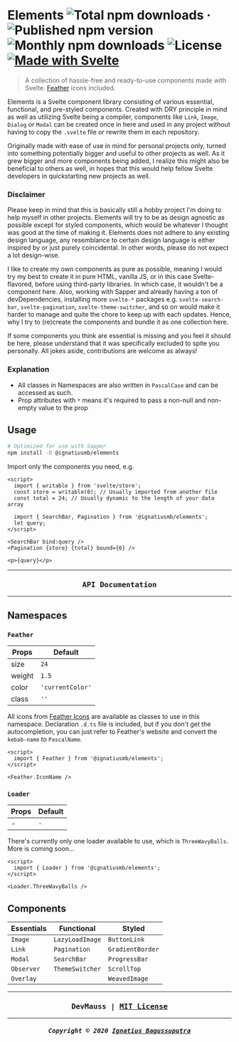 # Elements ![Total npm downloads](https://img.shields.io/npm/dt/@ignatiusmb/elements) &middot; ![Published npm version](https://img.shields.io/npm/v/@ignatiusmb/elements) ![Monthly npm downloads](https://img.shields.io/npm/dm/@ignatiusmb/elements) ![License](https://img.shields.io/github/license/ignatiusmb/elements) [![Made with Svelte](https://img.shields.io/badge/made%20with-Svelte-ff3e00)](https://svelte.dev/)

> A collection of hassle-free and ready-to-use components made with Svelte. [Feather](https://feathericons.com/) icons included.

Elements is a Svelte component library consisting of various essential, functional, and pre-styled components. Created with DRY principle in mind as well as utilizing Svelte being a compiler, components like `Link`, `Image`, `Dialog` or `Modal` can be created once in here and used in any project without having to copy the `.svelte` file or rewrite them in each repository.

Originally made with ease of use in mind for personal projects only, turned into something potentially bigger and useful to other projects as well. As it grew bigger and more components being added, I realize this might also be beneficial to others as well, in hopes that this would help fellow Svelte developers in quickstarting new projects as well.

### Disclaimer

Please keep in mind that this is basically still a hobby project I'm doing to help myself in other projects. Elements will try to be as design agnostic as possible except for styled components, which would be whatever I thought was good at the time of making it. Elements does not adhere to any existing design language, any resemblance to certain design language is either inspired by or just purely coincidental. In other words, please do not expect a lot design-wise.

I like to create my own components as pure as possible, meaning I would try my best to create it in pure HTML, vanilla JS, or in this case Svelte-flavored, before using third-party libraries. In which case, it wouldn't be a component here. Also, working with Sapper and already having a ton of devDependencies, installing more `svelte-*` packages e.g. `svelte-search-bar`, `svelte-pagination`, `svelte-theme-switcher`, and so on would make it harder to manage and quite the chore to keep up with each updates. Hence, why I try to (re)create the components and bundle it as one collection here.

If some components you think are essential is missing and you feel it should be here, please understand that it was specifically excluded to spite you personally. All jokes aside, contributions are welcome as always!

### Explanation

- All classes in Namespaces are also written in `PascalCase` and can be accessed as such.
- Prop attributes with `*` means it's required to pass a non-null and non-empty value to the prop

## Usage

```bash
# Optimized for use with Sapper
npm install -D @ignatiusmb/elements
```

Import only the components you need, e.g.

```svelte
<script>
  import { writable } from 'svelte/store';
  const store = writable(0); // Usually imported from another file
  const total = 24; // Usually dynamic to the length of your data array
  
  import { SearchBar, Pagination } from '@ignatiusmb/elements';
  let query;
</script>

<SearchBar bind:query />
<Pagination {store} {total} bound={6} />

<p>{query}</p>
```

***

<h3 align="center"><pre>
API Documentation
</pre></h3>

***

## Namespaces

### `Feather`

| Props  | Default          |
| ------ | ---------------- |
| size   | `24`             |
| weight | `1.5`            |
| color  | `'currentColor'` |
| class  | `''`             |

All icons from [Feather Icons](https://feathericons.com/) are available as classes to use in this namespace. Declaration `.d.ts` file is included, but if you don't get the autocompletion, you can just refer to Feather's website and convert the `kebab-name` to `PascalName`.

```svelte
<script>
  import { Feather } from '@ignatiusmb/elements';
</script>

<Feather.IconName />
```
 
### `Loader`

| Props  | Default |
| ------ | ------- |
| -      | `-`     |

There's currently only one loader available to use, which is `ThreeWavyBalls`. More is coming soon...

```svelte
<script>
  import { Loader } from '@ignatiusmb/elements';
</script>

<Loader.ThreeWavyBalls />
```

## Components

| Essentials | Functional      | Styled           |
| ---------- | --------------- | ---------------- |
| `Image`    | `LazyLoadImage` | `ButtonLink`     |
| `Link`     | `Pagination`    | `GradientBorder` |
| `Modal`    | `SearchBar`     | `ProgressBar`    |
| `Observer` | `ThemeSwitcher` | `ScrollTop`      |
| `Overlay`  |                 | `WeavedImage`    |

---

<h3 align="center"><pre>
DevMauss | <a href="LICENSE">MIT License</a>
</pre></h3>

---

<h5 align="center"><pre>
Copyright &copy; 2020 <a href="https://mauss.dev">Ignatius Bagussuputra</a>
</pre></h5>
